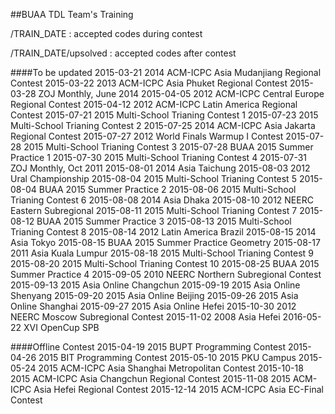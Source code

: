 ##BUAA TDL Team's Training

/TRAIN_DATE : accepted codes during contest

/TRAIN_DATE/upsolved : accepted codes after contest


####To be updated
	2015-03-21	2014 ACM-ICPC Asia Mudanjiang Regional Contest
	2015-03-22	2013 ACM-ICPC Asia Phuket Regional Contest
	2015-03-28	ZOJ Monthly, June 2014
	2015-04-05	2012 ACM-ICPC Central Europe Regional Contest
	2015-04-12	2012 ACM-ICPC Latin America Regional Contest
	2015-07-21	2015 Multi-School Trianing Contest 1
	2015-07-23	2015 Multi-School Trianing Contest 2
	2015-07-25	2014 ACM-ICPC Asia Jakarta Regional Contest
	2015-07-27	2012 World Finals Warmup I Contest
	2015-07-28	2015 Multi-School Trianing Contest 3
	2015-07-28	BUAA 2015 Summer Practice 1
	2015-07-30	2015 Multi-School Trianing Contest 4
	2015-07-31	ZOJ Monthly, Oct 2011
	2015-08-01	2014 Asia Taichung
	2015-08-03	2012 Ural Championship
	2015-08-04	2015 Multi-School Trianing Contest 5
	2015-08-04	BUAA 2015 Summer Practice 2
	2015-08-06	2015 Multi-School Trianing Contest 6
	2015-08-08	2014 Asia Dhaka
	2015-08-10	2012 NEERC Eastern Subregional
	2015-08-11	2015 Multi-School Trianing Contest 7
	2015-08-12	BUAA 2015 Summer Practice 3
	2015-08-13	2015 Multi-School Trianing Contest 8
	2015-08-14	2012 Latin America Brazil
	2015-08-15	2014 Asia Tokyo
	2015-08-15	BUAA 2015 Summer Practice Geometry
	2015-08-17	2011 Asia Kuala Lumpur
	2015-08-18	2015 Multi-School Trianing Contest 9
	2015-08-20	2015 Multi-School Trianing Contest 10
	2015-08-25	BUAA 2015 Summer Practice 4
	2015-09-05	2010 NEERC Northern Subregional Contest
	2015-09-13	2015 Asia Online Changchun
	2015-09-19	2015 Asia Online Shenyang
	2015-09-20	2015 Asia Online Beijing
	2015-09-26	2015 Asia Online Shanghai
	2015-09-27	2015 Asia Online Hefei
	2015-10-30	2012 NEERC Moscow Subregional Contest
	2015-11-02	2008 Asia Hefei
	2016-05-22	XVI OpenCup SPB

####Offline Contest
	2015-04-19	2015 BUPT Programming Contest
	2015-04-26	2015 BIT Programming Contest
	2015-05-10	2015 PKU Campus
	2015-05-24	2015 ACM-ICPC Asia Shanghai Metropolitan Contest
	2015-10-18	2015 ACM-ICPC Asia Changchun Regional Contest
	2015-11-08	2015 ACM-ICPC Asia Hefei Regional Contest
	2015-12-14	2015 ACM-ICPC Asia EC-Final Contest
